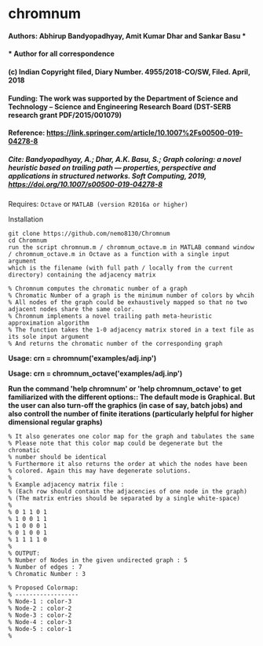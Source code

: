 # chromnum

#### Authors: Abhirup Bandyopadhyay, Amit Kumar Dhar and Sankar Basu *
#### * Author for all correspondence

#### (c) Indian Copyright filed, Diary Number. 4955/2018-CO/SW, Filed. April, 2018

#### Funding: The work was supported by the Department of Science and Technology – Science and Engineering Research Board (DST-SERB research grant PDF/2015/001079)

#### Reference:   https://link.springer.com/article/10.1007%2Fs00500-019-04278-8

##### Cite: Bandyopadhyay, A.; Dhar, A.K. Basu, S.; Graph coloring: a novel heuristic based on trailing path — properties, perspective and applications in structured networks. Soft Computing, 2019, https://doi.org/10.1007/s00500-019-04278-8


Requires: `Octave` or `MATLAB (version R2016a or higher)`  

Installation
```
git clone https://github.com/nemo8130/Chromnum
cd Chromnum
run the script chromnum.m / chromnum_octave.m in MATLAB command window / chromnum_octave.m in Octave as a function with a single input argument
which is the filename (with full path / locally from the current directory) containing the adjacency matrix
```

```
% Chromnum computes the chromatic number of a graph 
% Chromatic Number of a graph is the minimum number of colors by whcih 
% All nodes of the graph could be exhaustively mapped so that no two adjacent nodes share the same color. 
% Chromnum implements a novel trailing path meta-heuristic approximation algorithm
% The function takes the 1-0 adjacency matrix stored in a text file as its sole input argument
% And returns the chromatic number of the corresponding graph
```

**Usage: crn = chromnum('examples/adj.inp')**

**Usage: crn = chromnum_octave('examples/adj.inp')**

**Run the command 'help chromnum' or 'help chromnum_octave' to get familiarized with the different options:: The default mode is Graphical. But the user can also turn-off the graphics (in case of say, batch jobs) and also controll the number of finite iterations (particularly helpful for higher dimensional regular graphs)** 


```
% It also generates one color map for the graph and tabulates the same 
% Please note that this color map could be degenerate but the chromatic
% number should be identical 
% Furthermore it also returns the order at which the nodes have been
% colored. Again this may have degenerate solutions.
%
% Example adjacency matrix file :
% (Each row should contain the adjacencies of one node in the graph)
% (The matrix entries should be separated by a single white-space)
%
% 0 1 1 0 1
% 1 0 0 1 1
% 1 0 0 0 1
% 0 1 0 0 1
% 1 1 1 1 0
% 
% OUTPUT:
% Number of Nodes in the given undirected graph : 5
% Number of edges : 7 
% Chromatic Number : 3 

% Proposed Colormap:
% ------------------
% Node-1 : color-3
% Node-2 : color-2
% Node-3 : color-2
% Node-4 : color-3
% Node-5 : color-1
%


